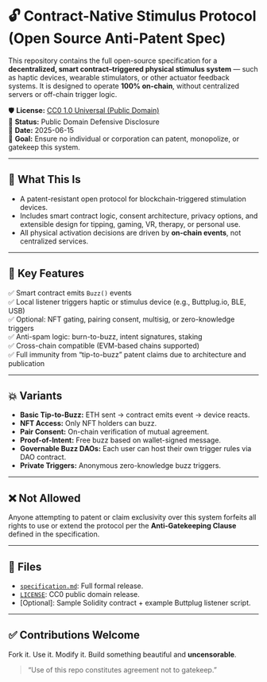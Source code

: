 # 🔓 Contract-Native Stimulus Protocol (Open Source Anti-Patent Spec)

This repository contains the full open-source specification for a **decentralized, smart contract–triggered physical stimulus system** — such as haptic devices, wearable stimulators, or other actuator feedback systems. It is designed to operate **100% on-chain**, without centralized servers or off-chain trigger logic.

🛡️ **License:** [CC0 1.0 Universal (Public Domain)](https://creativecommons.org/publicdomain/zero/1.0/)  
📜 **Status:** Public Domain Defensive Disclosure  
📅 **Date:** 2025-06-15  
🎯 **Goal:** Ensure no individual or corporation can patent, monopolize, or gatekeep this system.

---

## 🧠 What This Is

- A patent-resistant open protocol for blockchain-triggered stimulation devices.
- Includes smart contract logic, consent architecture, privacy options, and extensible design for tipping, gaming, VR, therapy, or personal use.
- All physical activation decisions are driven by **on-chain events**, not centralized services.

---

## 🔧 Key Features

✅ Smart contract emits `Buzz()` events  
✅ Local listener triggers haptic or stimulus device (e.g., Buttplug.io, BLE, USB)  
✅ Optional: NFT gating, pairing consent, multisig, or zero-knowledge triggers  
✅ Anti-spam logic: burn-to-buzz, intent signatures, staking  
✅ Cross-chain compatible (EVM-based chains supported)  
✅ Full immunity from “tip-to-buzz” patent claims due to architecture and publication

---

## 💥 Variants

- **Basic Tip-to-Buzz:** ETH sent → contract emits event → device reacts.
- **NFT Access:** Only NFT holders can buzz.
- **Pair Consent:** On-chain verification of mutual agreement.
- **Proof-of-Intent:** Free buzz based on wallet-signed message.
- **Governable Buzz DAOs:** Each user can host their own trigger rules via DAO contract.
- **Private Triggers:** Anonymous zero-knowledge buzz triggers.

---

## ❌ Not Allowed

Anyone attempting to patent or claim exclusivity over this system forfeits all rights to use or extend the protocol per the **Anti-Gatekeeping Clause** defined in the specification.

---

## 📂 Files

- [`specification.md`](specification.md): Full formal release.
- [`LICENSE`](LICENSE): CC0 public domain release.
- [Optional]: Sample Solidity contract + example Buttplug listener script.

---

## ✅ Contributions Welcome

Fork it. Use it. Modify it. Build something beautiful and **uncensorable**.

> “Use of this repo constitutes agreement not to gatekeep.”
